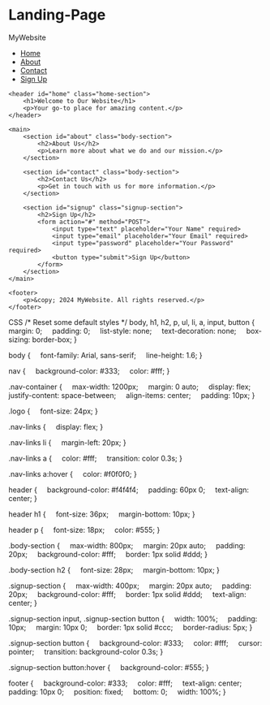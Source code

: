 # Landing-Page
<!DOCTYPE html>
<html lang="en">
<head>
    <meta charset="UTF-8">
    <meta name="viewport" content="width=device-width, initial-scale=1.0">
    <link rel="stylesheet" href="styles.css">
    <title>Landing Page</title>
</head>
<body>
    <nav>
        <div class="nav-container">
            <div class="logo">MyWebsite</div>
            <ul class="nav-links">
                <li><a href="#home">Home</a></li>
                <li><a href="#about">About</a></li>
                <li><a href="#contact">Contact</a></li>
                <li><a href="#signup">Sign Up</a></li>
            </ul>
        </div>
    </nav>

    <header id="home" class="home-section">
        <h1>Welcome to Our Website</h1>
        <p>Your go-to place for amazing content.</p>
    </header>

    <main>
        <section id="about" class="body-section">
            <h2>About Us</h2>
            <p>Learn more about what we do and our mission.</p>
        </section>

        <section id="contact" class="body-section">
            <h2>Contact Us</h2>
            <p>Get in touch with us for more information.</p>
        </section>

        <section id="signup" class="signup-section">
            <h2>Sign Up</h2>
            <form action="#" method="POST">
                <input type="text" placeholder="Your Name" required>
                <input type="email" placeholder="Your Email" required>
                <input type="password" placeholder="Your Password" required>
                <button type="submit">Sign Up</button>
            </form>
        </section>
    </main>

    <footer>
        <p>&copy; 2024 MyWebsite. All rights reserved.</p>
    </footer>
</body>
</html>

CSS
/* Reset some default styles */
body, h1, h2, p, ul, li, a, input, button {
    margin: 0;
    padding: 0;
    list-style: none;
    text-decoration: none;
    box-sizing: border-box;
}

body {
    font-family: Arial, sans-serif;
    line-height: 1.6;
}

nav {
    background-color: #333;
    color: #fff;
}

.nav-container {
    max-width: 1200px;
    margin: 0 auto;
    display: flex;
    justify-content: space-between;
    align-items: center;
    padding: 10px;
}

.logo {
    font-size: 24px;
}

.nav-links {
    display: flex;
}

.nav-links li {
    margin-left: 20px;
}

.nav-links a {
    color: #fff;
    transition: color 0.3s;
}

.nav-links a:hover {
    color: #f0f0f0;
}

header {
    background-color: #f4f4f4;
    padding: 60px 0;
    text-align: center;
}

header h1 {
    font-size: 36px;
    margin-bottom: 10px;
}

header p {
    font-size: 18px;
    color: #555;
}

.body-section {
    max-width: 800px;
    margin: 20px auto;
    padding: 20px;
    background-color: #fff;
    border: 1px solid #ddd;
}

.body-section h2 {
    font-size: 28px;
    margin-bottom: 10px;
}

.signup-section {
    max-width: 400px;
    margin: 20px auto;
    padding: 20px;
    background-color: #fff;
    border: 1px solid #ddd;
    text-align: center;
}

.signup-section input, .signup-section button {
    width: 100%;
    padding: 10px;
    margin: 10px 0;
    border: 1px solid #ccc;
    border-radius: 5px;
}

.signup-section button {
    background-color: #333;
    color: #fff;
    cursor: pointer;
    transition: background-color 0.3s;
}

.signup-section button:hover {
    background-color: #555;
}

footer {
    background-color: #333;
    color: #fff;
    text-align: center;
    padding: 10px 0;
    position: fixed;
    bottom: 0;
    width: 100%;
}

